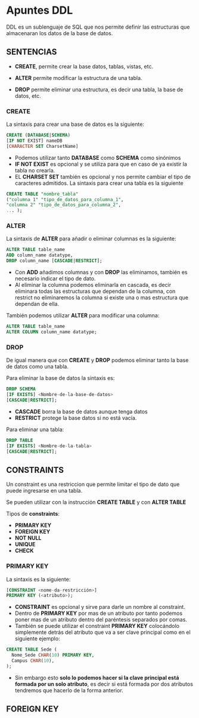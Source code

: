 # Apuntes DDL

DDL es un sublenguaje de SQL que nos permite definir las estructuras que almacenaran los datos de la base de datos.

## SENTENCIAS

* **CREATE**, permite crear la base datos, tablas, vistas, etc.

* **ALTER** permite modificar la estructura de una tabla.

* **DROP** permite eliminar una estructura, es decir una tabla, la base de datos, etc.

###  CREATE
La sintaxis para crear una base de datos es la siguiente:
```sql
CREATE (DATABASE|SCHEMA)
[IF NOT EXIST] nameDB
[CHARACTER SET CharsetName]
```
* Podemos utilizar tanto **DATABASE** como **SCHEMA** como sinónimos
* **IF NOT EXIST** es opcional y se utiliza para que en caso de ya existir la tabla no crearla.
* EL **CHARSET SET** también es opcional y nos permite cambiar el tipo de caracteres admitidos.
La sintaxis para crear una tabla es la siguiente
```sql
CREATE TABLE "nombre_tabla"
("columna 1" "tipo_de_datos_para_columna_1",
"columna 2" "tipo_de_datos_para_columna_2",
... );
```

### ALTER
La sintaxis de **ALTER** para añadir o eliminar columnas es la siguiente:
```sql
ALTER TABLE table_name
ADD column_name datatype,
DROP column_name [CASCADE|RESTRICT];
```
* Con **ADD** añadimos columnas y con **DROP** las eliminamos, también es necesario indicar el tipo de dato.
* Al eliminar la columna podemos eliminarla en cascada, es decir eliminara todas las estructuras que dependan de la columna, con restrict  no eliminaremos la columna si existe una o mas estructura que dependan de ella.

También podemos utilizar **ALTER** para modificar una columna:
```sql
ALTER TABLE table_name
ALTER COLUMN column_name datatype;
```
### DROP
De igual manera que con **CREATE** y **DROP** podemos eliminar tanto la base de datos como una tabla.

Para eliminar la base de datos la sintaxis es:
```sql
DROP SCHEMA
[IF EXISTS] <Nombre-de-la-base-de-datos>
[CASCADE|RESTRICT];
```
* **CASCADE** borra la base de datos aunque tenga datos
* **RESTRICT** protege la base datos si no está vacía.

Para eliminar una tabla:
```sql
DROP TABLE
[IF EXISTS] <Nombre-de-la-tabla>
[CASCADE|RESTRICT];
```

## CONSTRAINTS
Un constraint es una restriccion que permite limitar el tipo de dato que puede ingresarse en una tabla. 

Se pueden utilizar con la instrucción **CREATE TABLE** y con **ALTER TABLE**

Tipos de **constraints**:

* **PRIMARY KEY**
* **FOREIGN KEY**
* **NOT NULL**
* **UNIQUE**
* **CHECK**

### PRIMARY KEY

La sintaxis es la siguiente:
```sql
[CONSTRAINT <nome-da-restricción>]
PRIMARY KEY (<atributo>);
```
* **CONSTRAINT** es opcional y sirve para darle un nombre al constraint.
* Dentro de **PRIMARY KEY** por mas de un atributo por tanto podemos poner mas de un atributo dentro del paréntesis separados por comas.
* También se puede utilizar el constraint **PRIMARY KEY** colocándolo simplemente detrás del atributo que va a ser clave principal como en el siguiente ejemplo:
```sql
CREATE TABLE Sede (
  Nome_Sede CHAR(10) PRIMARY KEY,
  Campus CHAR(10),
);
```
* Sin embargo esto **solo lo podemos hacer si la clave principal está formada por un solo atributo**, es decir si está formada por dos atributos tendremos que hacerlo de la forma anterior.

## FOREIGN KEY